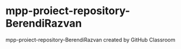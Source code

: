 # mpp-proiect-repository-BerendiRazvan
mpp-proiect-repository-BerendiRazvan created by GitHub Classroom
